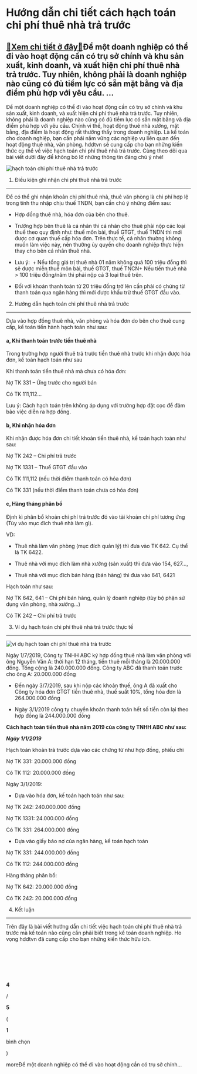 Hướng dẫn chi tiết cách hạch toán chi phí thuê nhà trả trước
============================================================

[:gift:Xem chi tiết ở đây:gift:](https://hddtvn.com/huong-dan-chi-tiet-cach-hach-toan-chi-phi-thue-nha-tra-truoc/)Để một doanh nghiệp có thể đi vào hoạt động cần có trụ sở chính và khu sản xuất, kinh doanh, và xuất hiện chi phí thuê nhà trả trước. Tuy nhiên, không phải là doanh nghiệp nào cũng có đủ tiềm lực có sẵn mặt bằng và địa điểm phù hợp với yêu cầu. …
------------------------------------------------------------------------------------------------------------------------------------------------------------------------------------------------------------------------------------------------------

Để một doanh nghiệp có thể đi vào hoạt động cần có trụ sở chính và khu sản xuất, kinh doanh, và xuất hiện chi phí thuê nhà trả trước. Tuy nhiên, không phải là doanh nghiệp nào cũng có đủ tiềm lực có sẵn mặt bằng và địa điểm phù hợp với yêu cầu. Chính vì thế, hoạt động thuê nhà xưởng, mặt bằng, địa điểm là hoạt động rất thường thấy trong doanh nghiệp. Là kế toán cho doanh nghiệp, bạn cần phải nắm vững các nghiệp vụ liên quan đến hoạt động thuê nhà, văn phòng. hddtvn sẽ cung cấp cho bạn những kiến thức cụ thể về việc hạch toán chi phí thuê nhà trả trước. Cùng theo dõi qua bài viết dưới đây để không bỏ lỡ những thông tin đáng chú ý nhé!


![hạch toán chi phí thuê nhà trả trước](https://hddtvn.com/wp-content/uploads/2021/01/rent.jpg)


1. Điều kiện ghi nhận chi phí thuê nhà trả trước
------------------------------------------------


Để có thể ghi nhận khoản chi phí thuê nhà, thuê văn phòng là chi phí hợp lệ trong tính thu nhập chịu thuế TNDN, bạn cần chú ý những điểm sau:




* Hợp đồng thuê nhà, hóa đơn của bên cho thuê.

* Trường hợp bên thuê là cá nhân thì cá nhân cho thuê phải nộp các loại thuế theo quy định như: thuế môn bài, thuế GTGT, thuế TNDN thì mới được cơ quan thuế cấp hóa đơn. Trên thực tế, cá nhân thường không muốn làm việc này, nên thường ủy quyền cho doanh nghiệp thực hiện thay cho bên cá nhân thuê nhà.

* Lưu ý:  + Nếu tổng giá trị thuê nhà 01 năm không quá 100 triệu đồng thì sẽ được miễn thuế môn bài, thuế GTGT, thuế TNCN+ Nếu tiền thuê nhà > 100 triệu đồng/năm thì phải nộp cả 3 loại thuế trên.

* Đối với khoản thanh toán từ 20 triệu đồng trở lên cần phải có chứng từ thanh toán qua ngân hàng thì mới được khấu trừ thuế GTGT đầu vào.



2. Hướng dẫn hạch toán chi phí thuê nhà trả trước
-------------------------------------------------


Dựa vào hợp đồng thuê nhà, văn phòng và hóa đơn do bên cho thuê cung cấp, kế toán tiến hành hạch toán như sau:


#### a, Khi thanh toán trước tiền thuê nhà


Trong trường hợp người thuê trả trước tiền thuê nhà trước khi nhận được hóa đơn, kế toán hạch toán như sau


Khi thanh toán tiền thuê nhà mà chưa có hóa đơn:


Nợ TK 331 – Ứng trước cho người bán


Có TK 111,112…


Lưu ý: Cách hạch toán trên không áp dụng với trường hợp đặt cọc để đảm bảo việc diễn ra hợp đồng.


#### b, Khi nhận hóa đơn


Khi nhận được hóa đơn chi tiết khoản tiền thuê nhà, kế toán hạch toán như sau:


Nợ TK 242 – Chi phí trả trước


Nợ TK 1331 – Thuế GTGT đầu vào


Có TK 111,112 (nếu thời điểm thanh toán có hóa đơn)


Có TK 331 (nếu thời điểm thanh toán chưa có hóa đơn)


#### c, Hàng tháng phân bổ


Định kì phân bổ khoản chi phí trả trước đó vào tài khoản chi phí tương ứng (Tùy vào mục đích thuê nhà làm gì).


VD:




* Thuê nhà làm văn phòng (mục đích quản lý) thì đưa vào TK 642. Cụ thể là TK 6422.

* Thuê nhà với mục đích làm nhà xưởng (sản xuất) thì đưa vào 154, 627…,

* Thuê nhà với mục đích bán hàng (bán hàng) thì đưa vào 641, 6421



Hạch toán như sau:


Nợ TK 642, 641 – Chi phí bán hàng, quản lý doanh nghiệp (tùy bộ phận sử dụng văn phòng, nhà xưởng…)


Có TK 242 – Chi phí trả trước


3. Ví dụ hạch toán chi phí thuê nhà trả trước thực tế
-----------------------------------------------------


![ví dụ hạch toán chi phí thuê nhà trả trước](https://hddtvn.com/wp-content/uploads/2021/01/payment.jpg)


Ngày 1/7/2019, Công ty TNHH ABC ký hợp đồng thuê nhà làm văn phòng với ông Nguyễn Văn A: thời hạn 12 tháng, tiền thuê mỗi tháng là 20.000.000 đồng. Tổng cộng là 240.000.000 đồng. Công ty ABC đã thanh toán trước cho ông A: 20.000.000 đồng




* Đến ngày 3/7/2019, sau khi nộp các khoản thuế, ông A đã xuất cho Công ty hóa đơn GTGT tiền thuê nhà, thuế suất 10%, tổng hóa đơn là 264.000.000 đồng

* Ngày 3/1/2019 công ty chuyển khoản thanh toán hết số tiền còn lại theo hợp đồng là 244.000.000 đồng



**Cách hạch toán tiền thuê nhà năm 2019 của công ty TNHH ABC như sau:**


***Ngày 1/1/2019***


Hạch toán khoản trả trước dựa vào các chứng từ như hợp đồng, phiếu chi


Nợ TK 331: 20.000.000 đồng


Có TK 112: 20.000.000 đồng


Ngày 3/1/2019:




* Dựa vào hóa đơn, kế toán hạch toán như sau:



Nợ TK 242: 240.000.000 đồng


Nợ TK 1331: 24.000.000 đồng


Có TK 331: 264.000.000 đồng




* Dựa vào giấy báo nợ của ngân hàng, kế toán hạch toán



Nợ TK 331: 244.000.000 đồng


Có TK 112: 244.000.000 đồng


Hàng tháng phân bổ:


Nợ TK 642: 20.000.000 đồng


Có TK 242: 20.000.000 đồng


4. Kết luận
-----------


Trên đây là bài viết hướng dẫn chi tiết việc hạch toán chi phí thuê nhà trả trước mà kế toán nào cũng cần phải biết trong kế toán doanh nghiệp. Ho vọng hddtvn đã cung cấp cho bạn những kiến thức hữu ích.


 


 


 








































**4**  

/  

**5**  

(  

**1**  

  

 bình chọn   

)


moreĐể một doanh nghiệp có thể đi vào hoạt động cần có trụ sở chính…


